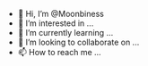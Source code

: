 - 👋 Hi, I’m @Moonbiness
- 👀 I’m interested in ...
- 🌱 I’m currently learning ...
- 💞️ I’m looking to collaborate on ...
- 📫 How to reach me ...

<!---
Moonbiness/Moonbiness is a ✨ special ✨ repository because its `README.md` (this file) appears on your GitHub profile.
You can click the Preview link to take a look at your changes.
--->
